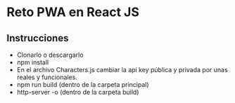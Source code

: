 # Reto PWA en React JS

## Instrucciones

* Clonarlo o descargarlo
* npm install
* En el archivo Characters.js cambiar la api key pública y privada por unas reales y funcionales.
* npm run build (dentro de la carpeta principal)
* http-server -o (dentro de la carpeta build)